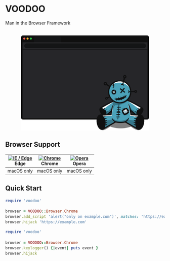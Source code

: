 # VOODOO
Man in the Browser Framework

<p align="center">
    <br />
    <img src="./.github/voodoo.svg" width="80%" />
</p>

## Browser Support

| [<img src="https://raw.githubusercontent.com/alrra/browser-logos/master/src/edge/edge_48x48.png" alt="IE / Edge" width="24px" height="24px" />](http://godban.github.io/browsers-support-badges/)<br/>Edge | [<img src="https://raw.githubusercontent.com/alrra/browser-logos/master/src/chrome/chrome_48x48.png" alt="Chrome" width="24px" height="24px" />](http://godban.github.io/browsers-support-badges/)<br/>Chrome | [<img src="https://raw.githubusercontent.com/alrra/browser-logos/master/src/opera/opera_48x48.png" alt="Opera" width="24px" height="24px" />](http://godban.github.io/browsers-support-badges/)<br/>Opera |
| --------- | --------- | --------- |
| macOS only | macOS only | macOS only

## Quick Start

```rb
require 'voodoo'

browser = VOODOO::Browser.Chrome
browser.add_script 'alert("only on example.com")', matches: 'https://example.com/*'
browser.hijack 'https://example.com'
```

```rb
require 'voodoo'

browser = VOODOO::Browser.Chrome
browser.keylogger() {|event| puts event }
browser.hijack
```